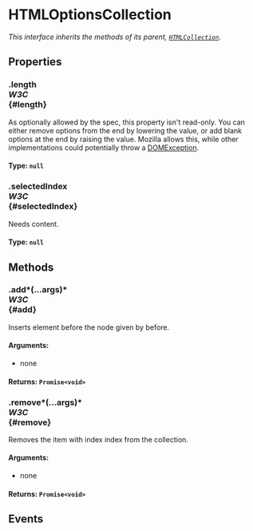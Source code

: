 # HTMLOptionsCollection

<div class='overview'><em>This interface inherits the methods of its parent,&nbsp;<a href="https://developer.mozilla.org/en-US/docs/Web/API/HTMLCollection" title="The HTMLCollection interface represents a generic collection (array-like object similar to arguments) of elements (in document order) and offers methods and properties for selecting from the list."><code>HTMLCollection</code></a>.</em></div>

## Properties

### .length <div class="specs"><i>W3C</i></div> {#length}

As optionally allowed by the spec, this property isn't read-only. You can either remove options from the end by lowering the value, or add blank options at the end by raising the value. Mozilla allows this, while other implementations could potentially throw a <a href="/en-US/docs/DOM/DOMException" title="DOM/DOMException">DOMException</a>.

#### **Type**: `null`

### .selectedIndex <div class="specs"><i>W3C</i></div> {#selectedIndex}

Needs content.

#### **Type**: `null`

## Methods

### .add*(...args)* <div class="specs"><i>W3C</i></div> {#add}

Inserts element before the node given by before.

#### **Arguments**:


 - none

#### **Returns**: `Promise<void>`

### .remove*(...args)* <div class="specs"><i>W3C</i></div> {#remove}

Removes the item with index index from the collection.

#### **Arguments**:


 - none

#### **Returns**: `Promise<void>`

## Events
